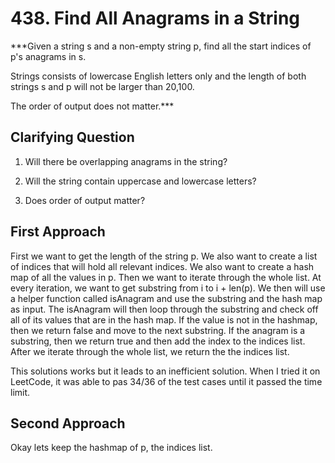 # 438. Find All Anagrams in a String #

***Given a string s and a non-empty string p, find all the start indices of p's anagrams in s.

Strings consists of lowercase English letters only and the length of both strings s and p will not be larger than 20,100.

The order of output does not matter.***

## Clarifying Question ##

1. Will there be overlapping anagrams in the string?

2. Will the string contain uppercase and lowercase letters?

3. Does order of output matter?

## First Approach ##

First we want to get the length of the string p. We also want to create a list of indices that will hold all relevant indices. We also want to create a hash map of all the values in p. Then we want to iterate through the whole list. At every iteration, we want to get substring from i to i + len(p). We then will use a helper function called isAnagram and use the substring and the hash map as input. The isAnagram will then loop through the substring and check off all of its values that are in the hash map. If the value is not in the hashmap, then we return false and move to the next substring. If the anagram is a substring, then we return true and then add the index to the indices list. After we iterate through the whole list, we return the the indices list.

This solutions works but it leads to an inefficient solution. When I tried it on LeetCode, it was able to pas 34/36 of the test cases until it passed the time limit.

## Second Approach ##

Okay lets keep the hashmap of p, the indices list.
